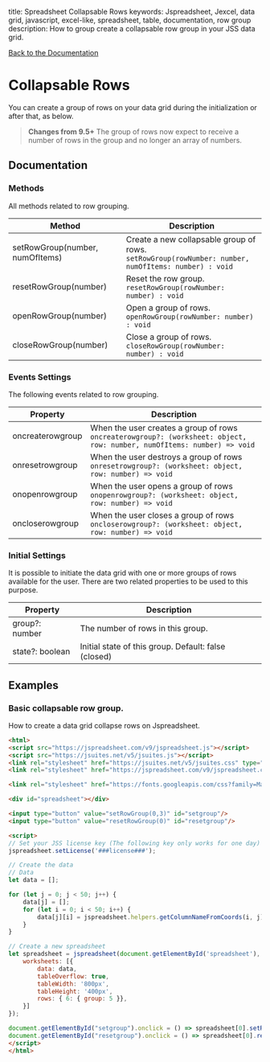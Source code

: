 title: Spreadsheet Collapsable Rows
keywords: Jspreadsheet, Jexcel, data grid, javascript, excel-like, spreadsheet, table, documentation, row group
description: How to group create a collapsable row group in your JSS data grid.

[Back to the Documentation](/docs/v9 "Back to the documentation section")

# Collapsable Rows

You can create a group of rows on your data grid during the initialization or after that, as below. 

> **Changes from 9.5+**  The group of rows now expect to receive a number of rows in the group and no longer an array of numbers. 

## Documentation

### Methods

All methods related to row grouping.

| Method                          | Description                                                                                             |
| --------------------------------|---------------------------------------------------------------------------------------------------------|
| setRowGroup(number, numOfItems) | Create a new collapsable group of rows.<br/>`setRowGroup(rowNumber: number, numOfItems: number) : void` |
| resetRowGroup(number)           | Reset the row group.<br/>`resetRowGroup(rowNumber: number) : void`                                      |
| openRowGroup(number)            | Open a group of rows.<br/>`openRowGroup(rowNumber: number) : void`                                      |
| closeRowGroup(number)           | Close a group of rows.<br/>`closeRowGroup(rowNumber: number) : void`                                    |

 

### Events Settings

The following events related to row grouping.

| Property         | Description                                                                                                                 |
| -----------------|-----------------------------------------------------------------------------------------------------------------------------|
| oncreaterowgroup | When the user creates a group of rows<br/>`oncreaterowgroup?: (worksheet: object, row: number, numOfItems: number) => void` |
| onresetrowgroup  | When the user destroys a group of rows<br/>`onresetrowgroup?: (worksheet: object, row: number) => void`                     |
| onopenrowgroup   | When the user opens a group of rows<br/>`onopenrowgroup?: (worksheet: object, row: number) => void`                         |
| oncloserowgroup  | When the user closes a group of rows<br/>`oncloserowgroup?: (worksheet: object, row: number) => void`                       |

 

### Initial Settings

It is possible to initiate the data grid with one or more groups of rows available for the user. There are two related properties to be used to this purpose.

| Property        | Description                                          |
| ----------------|------------------------------------------------------|
| group?: number  | The number of rows in this group.                    |
| state?: boolean | Initial state of this group. Default: false (closed) |

 

## Examples

### Basic collapsable row group.

How to create a data grid collapse rows on Jspreadsheet. 

```html
<html>
<script src="https://jspreadsheet.com/v9/jspreadsheet.js"></script>
<script src="https://jsuites.net/v5/jsuites.js"></script>
<link rel="stylesheet" href="https://jsuites.net/v5/jsuites.css" type="text/css" />
<link rel="stylesheet" href="https://jspreadsheet.com/v9/jspreadsheet.css" type="text/css" />

<link rel="stylesheet" href="https://fonts.googleapis.com/css?family=Material+Icons" />

<div id="spreadsheet"></div>

<input type="button" value="setRowGroup(0,3)" id="setgroup"/>
<input type="button" value="resetRowGroup(0)" id="resetgroup"/>

<script>
// Set your JSS license key (The following key only works for one day)
jspreadsheet.setLicense('###license###');

// Create the data
// Data
let data = [];

for (let j = 0; j < 50; j++) {
    data[j] = [];
    for (let i = 0; i < 50; i++) {
        data[j][i] = jspreadsheet.helpers.getColumnNameFromCoords(i, j);
    }
}

// Create a new spreadsheet
let spreadsheet = jspreadsheet(document.getElementById('spreadsheet'), {
    worksheets: [{
        data: data,
        tableOverflow: true,
        tableWidth: '800px',
        tableHeight: '400px',
        rows: { 6: { group: 5 }},
    }]
});

document.getElementById("setgroup").onclick = () => spreadsheet[0].setRowGroup(0,3);
document.getElementById("resetgroup").onclick = () => spreadsheet[0].resetRowGroup(0);
</script>
</html>
```
 
